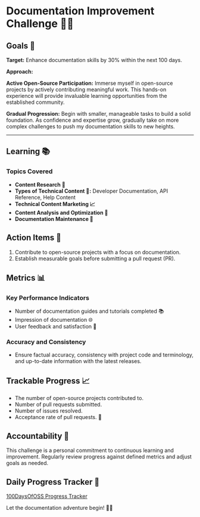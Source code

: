 # Documentation Improvement Challenge 📘🚀

## Goals 🎯

**Target:** Enhance documentation skills by 30% within the next 100 days.

**Approach:**

**Active Open-Source Participation:**
Immerse myself in open-source projects by actively contributing meaningful work. This hands-on experience will provide invaluable learning opportunities from the established community.

**Gradual Progression:**
Begin with smaller, manageable tasks to build a solid foundation. As confidence and expertise grow, gradually take on more complex challenges to push my documentation skills to new heights.

----

## Learning 📚

### Topics Covered

- **Content Research 📖**
- **Types of Technical Content 🚀:** Developer Documentation, API Reference, Help Content
- **Technical Content Marketing 📈**
- **Content Analysis and Optimization 🔄**
- **Documentation Maintenance 🔧**

## Action Items 🚧

1. Contribute to open-source projects with a focus on documentation.
2. Establish measurable goals before submitting a pull request (PR).

## Metrics 📊

### Key Performance Indicators

- Number of documentation guides and tutorials completed 📚
- Impression of documentation 🌐
- User feedback and satisfaction 🤝

### Accuracy and Consistency

- Ensure factual accuracy, consistency with project code and terminology, and up-to-date information with the latest releases.

## Trackable Progress 📈

- The number of open-source projects contributed to.
- Number of pull requests submitted.
- Number of issues resolved.
- Acceptance rate of pull requests. 🔄

## Accountability 👥

This challenge is a personal commitment to continuous learning and improvement. Regularly review progress against defined metrics and adjust goals as needed.


## Daily Progress Tracker 📝

[100DaysOfOSS Progress Tracker](<https://github.com/Champraise/100-Days-Of-Open-Source/blob/main/progress-tracker.md>)

Let the documentation adventure begin! 🚀📝

